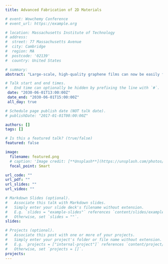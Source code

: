 ```yaml
---
title: Advanced Fabrication of 2D Materials

# event: Wowchemy Conference
# event_url: https://example.org

# location: Massachusetts Institute of Technology
# address:
#  street: 77 Massachusetts Avenue
#  city: Cambridge
#  region: MA
#  postcode: '02139'
#  country: United States

# summary: 
abstract: "Large-scale, high-quality graphene films can now be easily fabricated by chemical vapor deposition synthesis. However, wrinkles invariably form during graphene growth and post-transfer and limit the large-scale uniformity of graphene films for electronic applications. Here we study a transfer-free synthesis route of highly-uniform graphene directly on insulating substrates by the interfacial carbon precipitation. The process involves thin metal film (e.g. Ni, Pd) deposition on the target insulating substrate, followed by annealing and rapid heating of the metal-substrate in hydrocarbon atmosphere let carbon diffuse through the metal layer; upon cooling, the remnant carbon in the metal layer precipitated toward both thin film surface and the metal-substrate interface forming graphene, respectively. After removing surface-grown graphene and the metal layer, wrinkle-free graphene with sub-nm surface roughness can be obtained on destination substrates."

# Talk start and end times.
#   End time can optionally be hidden by prefixing the line with `#`.
 date: "2030-06-01T13:00:00Z"
 date_end: "2030-06-01T15:00:00Z"
 all_day: true

# Schedule page publish date (NOT talk date).
# publishDate: "2017-01-01T00:00:00Z"

authors: []
tags: []

# Is this a featured talk? (true/false)
featured: false

image:
  filename: featured.png
  # caption: 'Image credit: [**Unsplash**](https://unsplash.com/photos/bzdhc5b3Bxs)'
  focal_point: Smart

url_code: ""
url_pdf: ""
url_slides: ""
url_video: ""

# Markdown Slides (optional).
#   Associate this talk with Markdown slides.
#   Simply enter your slide deck's filename without extension.
#   E.g. `slides = "example-slides"` references `content/slides/example-slides.md`.
#   Otherwise, set `slides = ""`.
slides:

# Projects (optional).
#   Associate this post with one or more of your projects.
#   Simply enter your project's folder or file name without extension.
#   E.g. `projects = ["internal-project"]` references `content/project/deep-learning/index.md`.
#   Otherwise, set `projects = []`.
projects:
---
```



